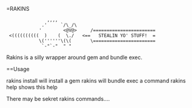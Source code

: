 =RAKINS

                   ,,,, 
                 .'     `/\_/\
                '        <@V@>     /=======================
     <((((((((((  )    (  \./   <==   STEALIN YO' STUFF!  =
                \(''''''\(\(       \=======================
                 `-"`-"  " "

Rakins is a silly wrapper around gem and bundle exec. 

==Usage

  rakins install <gem> will install a gem
  rakins <command> will bundle exec a command
  rakins help shows this help

  There may be sekret rakins commands....